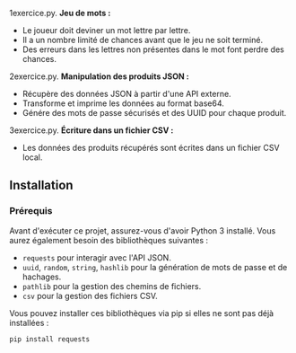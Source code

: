 1exercice.py. **Jeu de mots :** 
   - Le joueur doit deviner un mot lettre par lettre.
   - Il a un nombre limité de chances avant que le jeu ne soit terminé.
   - Des erreurs dans les lettres non présentes dans le mot font perdre des chances.
   
2exercice.py. **Manipulation des produits JSON :**
   - Récupère des données JSON à partir d'une API externe.
   - Transforme et imprime les données au format base64.
   - Génére des mots de passe sécurisés et des UUID pour chaque produit.
   
3exercice.py. **Écriture dans un fichier CSV :**
   - Les données des produits récupérés sont écrites dans un fichier CSV local.

## Installation

### Prérequis

Avant d'exécuter ce projet, assurez-vous d'avoir Python 3 installé. Vous aurez également besoin des bibliothèques suivantes :
- `requests` pour interagir avec l'API JSON.
- `uuid`, `random`, `string`, `hashlib` pour la génération de mots de passe et de hachages.
- `pathlib` pour la gestion des chemins de fichiers.
- `csv` pour la gestion des fichiers CSV.

Vous pouvez installer ces bibliothèques via pip si elles ne sont pas déjà installées :

```bash
pip install requests
